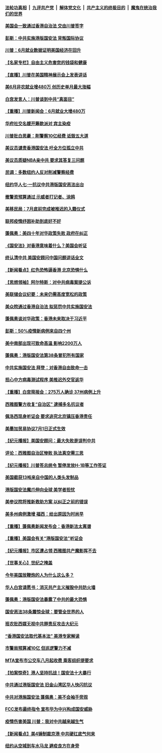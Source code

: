 ####  [法轮功真相](../../../../basic/blob/master/README.md?t=07030202) &nbsp;|&nbsp; [九评共产党](../../../../9ping.md/blob/master/README.md?t=07030202) &nbsp;|&nbsp; [解体党文化](../../../../jtdwh.md/blob/master/README.md?t=07030202)  &nbsp;|&nbsp; [共产主义的终极目的](../../../../gczydzjmd.md/blob/master/README.md?t=07030202) &nbsp;|&nbsp; [魔鬼在统治我们的世界](../../../../mgztzwmdsj.md/blob/master/README.md?t=07030202) 

#### [美国会一致通过香港自治法 交由川普签字](../pages/nsc412/n12228230.md?t=07030202) 

#### [彭斯：中共实施港版国安法 背叛国际协议](../pages/nsc412/n12228135.md?t=07030202) 

#### [川普：6月就业数据证明美国经济在回升](../pages/nsc412/n12228059.md?t=07030202) 

#### [【名家专栏】自由主义危害您的钱袋和健康](../pages/nsc412/n12227823.md?t=07030202) 

#### [【直播】川普在美国精神展示会上发表讲话](../pages/nsc412/n12227943.md?t=07030202) 

#### [美6月非农就业增480万 创历史单月最大涨幅](../pages/nsc412/n12227911.md?t=07030202) 

#### [白宫发言人：川普谈到中共“真面目”](../pages/nsc412/n12227638.md?t=07030202) 

#### [【重播】川普新闻会：6月就业大增480万](../pages/nsc412/n12227778.md?t=07030202) 

#### [华府社交名媛开筹款派对 宾主染疫](../pages/nsc412/n12227449.md?t=07030202) 

#### [川普批白思豪：削警察10亿经费 诋毁五大道](../pages/nsc412/n12226360.md?t=07030202) 

#### [美议员谴责香港国安法 吁全方位孤立中共](../pages/nsc412/n12227173.md?t=07030202) 

#### [美议员质疑NBA亲中共 要求其答复三问题](../pages/nsc412/n12226782.md?t=07030202) 

#### [民调：多数纽约人反对削减警察经费](../pages/nsc412/n12226365.md?t=07030202) 

#### [纽约华人七‧一抗议中共港版国安恶法出台](../pages/nsc412/n12226352.md?t=07030202) 

#### [撤警资预算通过 示威者打记者、涂鸦](../pages/nsc412/n12226317.md?t=07030202) 

#### [美移民局：7月底前完成被推迟的入籍仪式](../pages/nsc412/n12226333.md?t=07030202) 

#### [联邦疫情纾困补助到底好不好](../pages/nsc412/n12226379.md?t=07030202) 

#### [蓬佩奥：美四十年对华政策失败 政府在纠正](../pages/nsc412/n12226169.md?t=07030202) 

#### [《国安法》对香港意味着什么？美国会听证](../pages/nsc412/n12225932.md?t=07030202) 

#### [终认清中共 美国安顾问中国问题讲话全文](../pages/nsc412/n12225398.md?t=07030202) 

#### [【新闻看点】红色恐怖逼香港 北京恐惧什么](../pages/nsc412/n12225821.md?t=07030202) 

#### [【思想领袖】阿尔特斯：对中共病毒案提公诉](../pages/nsc412/n12132039.md?t=07030202) 

#### [美联储会议纪要：未来仍需高度宽松的政策](../pages/nsc412/n12225944.md?t=07030202) 

#### [美众院通过香港自治法 拟惩罚中共实施国安法](../pages/nsc412/n12225765.md?t=07030202) 

#### [蓬佩奥谈对华政策：香港未来取决于习近平](../pages/nsc412/n12225535.md?t=07030202) 

#### [彭斯：50%疫情新病例来自四个州](../pages/nsc412/n12225661.md?t=07030202) 

#### [美中南部出现可致命高温 影响2200万人](../pages/nsc412/n12225509.md?t=07030202) 

#### [蓬佩奥：港版国安法第38条冒犯所有国家](../pages/nsc412/n12225492.md?t=07030202) 

#### [中共实施国安法 拜登：对香港自由致命一击](../pages/nsc412/n12225488.md?t=07030202) 

#### [担心中方病毒测试程序 美推迟外交官返华](../pages/nsc412/n12225504.md?t=07030202) 

#### [【重播】白宫简报会：275万人确诊 37州病例上升](../pages/nsc412/n12225524.md?t=07030202) 

#### [西雅图警方收复“自治区” 逮捕多名抗议者](../pages/nsc412/n12225413.md?t=07030202) 

#### [佩洛西现身听证会 要求追究北京镇压香港责任](../pages/nsc412/n12225292.md?t=07030202) 

#### [美墨加贸易协议7月1日正式生效](../pages/nsc412/n12225352.md?t=07030202) 

#### [【纪元播报】美国安顾问：最大失败是误判中共](../pages/nsc412/n12225244.md?t=07030202) 

#### [评论：西雅图自治区惨败 执法真空需三思](../pages/nsc412/n12222690.md?t=07030202) 

#### [【纪元播报】川普签总统令 暂停发放H-1B等工作签证](../pages/nsc412/n12225208.md?t=07030202) 

#### [美国截获13吨来自中国的人类头发制品](../pages/nsc412/n12225251.md?t=07030202) 

#### [港版国安法魔爪伸向全球 美学者担忧](../pages/nsc412/n12225012.md?t=07030202) 

#### [美参议院将推新救助方案 以纠正之前的错误](../pages/nsc412/n12224957.md?t=07030202) 

#### [美多州病例激增 福西：给出原因为时尚早](../pages/nsc412/n12224710.md?t=07030202) 

#### [【重播】蓬佩奥新闻发布会：香港新法太离谱](../pages/nsc412/n12224924.md?t=07030202) 

#### [【重播】美国会有关“港版国安法”听证会](../pages/nsc412/n12223128.md?t=07030202) 

#### [【纪元播报】市区遭占领 西雅图共产魔影挥不去](../pages/nsc412/n12224840.md?t=07030202) 

#### [【世事关心】世纪之掩盖](../pages/nsc412/n12223498.md?t=07030202) 

#### [今年美国放鞭炮的人为什么这么多？](../pages/nsc412/n12223569.md?t=07030202) 

#### [华人白宫请愿书：消灭共产主义摧毁中共防火墙](../pages/nsc412/n12223552.md?t=07030202) 

#### [蓬佩奥：港版国安法暴露了中共的最大恐惧](../pages/nsc412/n12224268.md?t=07030202) 

#### [国安恶法38条震惊全球：要管全世界的人](../pages/nsc412/n12224164.md?t=07030202) 

#### [班农批西媒无视中共罪责反攻击大纪元](../pages/nsc412/n12222770.md?t=07030202) 

#### [“香港国安法取代基本法” 美港专家解读](../pages/nsc412/n12223556.md?t=07030202) 

#### [市警局预算减10亿 但巡逻警力不减](../pages/nsc412/n12223572.md?t=07030202) 

#### [MTA宣布市公交车八月起收费 乘客组织提要求](../pages/nsc412/n12223620.md?t=07030202) 

#### [【拍案惊奇】港人坚持抗战！国安法十大暴行](../pages/nsc412/n12223602.md?t=07030202) 

#### [中共通过港版国安法 旧金山湾区华人快闪抗议](../pages/nsc412/n12223529.md?t=07030202) 

#### [中共对港施国安法 蓬佩奥：美不会袖手旁观](../pages/nsc412/n12223421.md?t=07030202) 

#### [FCC发布最终指令 宣布华为中兴构成国安威胁](../pages/nsc412/n12222824.md?t=07030202) 

#### [疫情伤害美国 川普：我对中共越来越生气](../pages/nsc412/n12223407.md?t=07030202) 

#### [【新闻看点】美4锤制裁京港 中共硬扛底气何来](../pages/nsc412/n12223141.md?t=07030202) 

#### [纽约从空城到车水马龙  避疫良方在身旁](../pages/nsc412/n12221562.md?t=07030202) 

